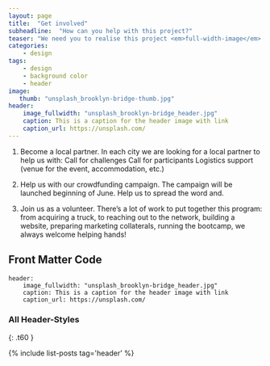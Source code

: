```yaml
---
layout: page
title:  "Get involved"
subheadline:  "How can you help with this project?"
teaser: "We need you to realise this project <em>full-width-image</em>."
categories:
    - design
tags:
    - design
    - background color
    - header
image:
   thumb: "unsplash_brooklyn-bridge-thumb.jpg"
header:
    image_fullwidth: "unsplash_brooklyn-bridge_header.jpg"
    caption: This is a caption for the header image with link
    caption_url: https://unsplash.com/
---
```

1) Become a local partner. In each city we are looking for a local partner to help us with: 
Call for challenges
Call for participants
Logistics support (venue for the event, accommodation, etc.)

2) Help us with our crowdfunding campaign. The campaign will be launched beginning of June. Help us to spread the word and.

3) Join us as a volunteer. There’s a lot of work to put together this program: from acquiring a truck, to reaching out to the network, building a website, preparing marketing collaterals, running the bootcamp, we always welcome helping hands!

<!--more-->

## Front Matter Code

~~~
header:
    image_fullwidth: "unsplash_brooklyn-bridge_header.jpg"
    caption: This is a caption for the header image with link
    caption_url: https://unsplash.com/
~~~



### All Header-Styles 
{: .t60 }

{% include list-posts tag='header' %}
